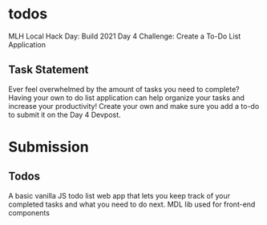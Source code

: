 # todos
MLH Local Hack Day: Build 2021 Day 4 Challenge: Create a To-Do List Application

## Task Statement
Ever feel overwhelmed by the amount of tasks you need to complete? Having your own to do list application can help organize your tasks and increase your productivity! Create your own and make sure you add a to-do to submit it on the Day 4 Devpost.

# Submission
## Todos
A basic vanilla JS todo list web app that lets you keep track of your completed tasks and what you need to do next. MDL lib used for front-end components
